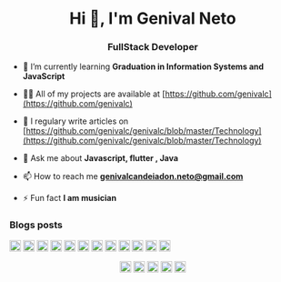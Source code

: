 <h1 align="center">Hi 👋, I'm Genival Neto</h1>
<h3 align="center">FullStack Developer</h3>

- 🌱 I’m currently learning **Graduation in Information Systems and JavaScript**

- 👨‍💻 All of my projects are available at [https://github.com/genivalc](https://github.com/genivalc)

- 📝 I regulary write articles on [https://github.com/genivalc/genivalc/blob/master/Technology](https://github.com/genivalc/genivalc/blob/master/Technology)

- 💬 Ask me about **Javascript, flutter , Java**

- 📫 How to reach me **genivalcandeiadon.neto@gmail.com**

- ⚡ Fun fact **I am musician**

### Blogs posts
<!-- BLOG-POST-LIST:START -->
<!-- BLOG-POST-LIST:END -->

<p align="left"><img src="https://devicons.github.io/devicon/devicon.git/icons/react/react-original-wordmark.svg" alt="react" width="20" height="20"/> <img src="https://devicons.github.io/devicon/devicon.git/icons/angularjs/angularjs-original.svg" alt="angularjs" width="20" height="20"/> <img src="https://devicons.github.io/devicon/devicon.git/icons/bootstrap/bootstrap-plain.svg" alt="bootstrap" width="20" height="20"/> <img src="https://devicons.github.io/devicon/devicon.git/icons/css3/css3-original-wordmark.svg" alt="css3" width="20" height="20"/> <img src="https://devicons.github.io/devicon/devicon.git/icons/html5/html5-original-wordmark.svg" alt="html5" width="20" height="20"/> <img src="https://devicons.github.io/devicon/devicon.git/icons/java/java-original-wordmark.svg" alt="java" width="20" height="20"/> <img src="https://devicons.github.io/devicon/devicon.git/icons/typescript/typescript-original.svg" alt="typescript" width="20" height="20"/> <img src="https://devicons.github.io/devicon/devicon.git/icons/mongodb/mongodb-original-wordmark.svg" alt="mongodb" width="20" height="20"/> <img src="https://devicons.github.io/devicon/devicon.git/icons/mysql/mysql-original-wordmark.svg" alt="mysql" width="20" height="20"/> <img src="https://devicons.github.io/devicon/devicon.git/icons/nodejs/nodejs-original-wordmark.svg" alt="nodejs" width="20" height="20"/> <img src="https://cdn.jsdelivr.net/npm/simple-icons@3.1.0/icons/flutter.svg" alt="flutter" width="20" height="20"/> <img src="https://cdn.jsdelivr.net/npm/simple-icons@3.1.0/icons/dart.svg" alt="dart" width="20" height="20"/></p><p align="center">
<a href="https://dev.to/https://dev.to/genivalc" target="blank"><img align="center" src="https://cdn.jsdelivr.net/npm/simple-icons@3.0.1/icons/dev-dot-to.svg" alt="https://dev.to/genivalc" height="20" width="20" /></a>
<a href="https://twitter.com/https://twitter.com/genivalneto3" target="blank"><img align="center" src="https://cdn.jsdelivr.net/npm/simple-icons@3.0.1/icons/twitter.svg" alt="https://twitter.com/genivalneto3" height="20" width="20" /></a>
<a href="https://linkedin.com/in/https://www.linkedin.com/in/genival-candeia-neto/" target="blank"><img align="center" src="https://cdn.jsdelivr.net/npm/simple-icons@3.0.1/icons/linkedin.svg" alt="https://www.linkedin.com/in/genival-candeia-neto/" height="20" width="20" /></a>
<a href="https://fb.com/https://www.facebook.com/genival.neto.31/" target="blank"><img align="center" src="https://cdn.jsdelivr.net/npm/simple-icons@3.0.1/icons/facebook.svg" alt="https://www.facebook.com/genival.neto.31/" height="20" width="20" /></a>
<a href="https://instagram.com/https://www.instagram.com/?hl=pt-br" target="blank"><img align="center" src="https://cdn.jsdelivr.net/npm/simple-icons@3.0.1/icons/instagram.svg" alt="https://www.instagram.com/?hl=pt-br" height="20" width="20" /></a>
</p>
